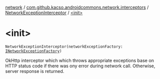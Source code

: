 [network](../../index.md) / [com.github.kacso.androidcommons.network.interceptors](../index.md) / [NetworkExceptionInterceptor](index.md) / [&lt;init&gt;](.)

# &lt;init&gt;

`NetworkExceptionInterceptor(networkExceptionFactory: `[`INetworkExceptionFactory`](../../com.github.kacso.androidcommons.network.factories/-i-network-exception-factory/index.md)`)`

OkHttp interceptor which which throws appropriate exceptions base on HTTP status code if there was ony error
during network call. Otherwise, server response is returned.

